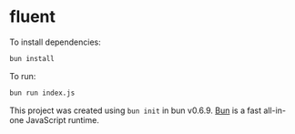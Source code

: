 # fluent

To install dependencies:

```bash
bun install
```

To run:

```bash
bun run index.js
```

This project was created using `bun init` in bun v0.6.9. [Bun](https://bun.sh) is a fast all-in-one JavaScript runtime.
